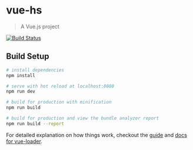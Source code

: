 # vue-hs

> A Vue.js project

[![Build Status](https://travis-ci.org/hanshuo11/vue-app-.svg?branch=master)](https://travis-ci.org/hanshuo11/vue-app-)


## Build Setup

``` bash
# install dependencies
npm install

# serve with hot reload at localhost:8080
npm run dev

# build for production with minification
npm run build

# build for production and view the bundle analyzer report
npm run build --report
```

For detailed explanation on how things work, checkout the [guide](http://vuejs-templates.github.io/webpack/) and [docs for vue-loader](http://vuejs.github.io/vue-loader).
